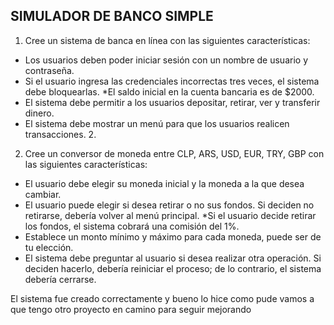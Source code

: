 ## SIMULADOR DE BANCO SIMPLE
1. Cree un sistema de banca en línea con las siguientes características:

* Los usuarios deben poder iniciar sesión con un nombre de usuario y contraseña.
* Si el usuario ingresa las credenciales incorrectas tres veces, el sistema debe bloquearlas.
*El saldo inicial en la cuenta bancaria es de $2000.
* El sistema debe permitir a los usuarios depositar, retirar, ver y transferir dinero.
* El sistema debe mostrar un menú para que los usuarios realicen transacciones. 2.

2. Cree un conversor de moneda entre CLP, ARS, USD, EUR, TRY, GBP con las siguientes características:
* El usuario debe elegir su moneda inicial y la moneda a la que desea cambiar.
* El usuario puede elegir si desea retirar o no sus fondos. Si deciden no retirarse, debería volver al menú principal.
*Si el usuario decide retirar los fondos, el sistema cobrará una comisión del 1%. 
* Establece un monto mínimo y máximo para cada moneda, puede ser de tu elección. 
* El sistema debe preguntar al usuario si desea realizar otra operación. Si deciden hacerlo, debería reiniciar el proceso; de lo contrario, el sistema debería cerrarse.

El sistema fue creado correctamente y bueno lo hice como pude vamos a que tengo otro proyecto en camino para seguir mejorando
